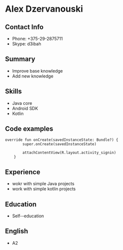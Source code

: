 # Alex Dzervanouski

## Contact Info

* Phone: +375-29-2875711
* Skype: d3ibah

## Summary

* Improve base knowledge
* Add new knowledge

## Skills 

* Java core
* Android SDK
* Kotlin

## Code examples

```
override fun onCreate(savedInstanceState: Bundle?) {
        super.onCreate(savedInstanceState)

        attachContentView(R.layout.activity_signin)
    }
```

## Experience

* wokr with simple Java projects
* work with simple kotlin projects

## Education 

* Self--education

## English 

* A2